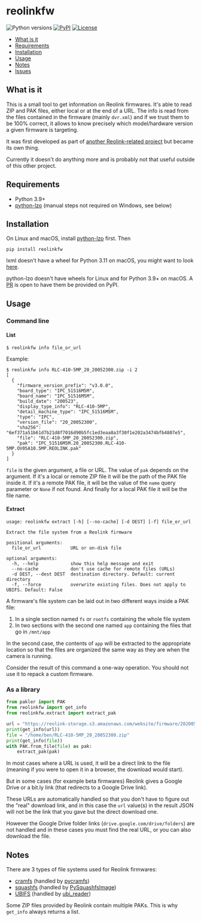 # reolinkfw

<p align="left">
<a><img alt="Python versions" src="https://img.shields.io/pypi/pyversions/reolinkfw"></a>
<a href="https://pypi.org/project/reolinkfw/"><img alt="PyPI" src="https://img.shields.io/pypi/v/reolinkfw"></a>
<!-- <a href="https://github.com/psf/black"><img alt="Code style: black" src="https://img.shields.io/badge/code%20style-black-000000.svg"></a> -->
<a href="https://github.com/AT0myks/reolink-fw/blob/main/LICENSE"><img alt="License" src="https://img.shields.io/pypi/l/reolinkfw"></a>
</p>

* [What is it](#what-is-it)
* [Requirements](#requirements)
* [Installation](#installation)
* [Usage](#usage)
* [Notes](#notes)
* [Issues](#issues)

## What is it

This is a small tool to get information on Reolink firmwares.
It's able to read ZIP and PAK files, either local or at the end of a URL.
The info is read from the files contained in the firmware (mainly `dvr.xml`) and
if we trust them to be 100% correct, it allows to know precisely which
model/hardware version a given firmware is targeting.

It was first developed as part of
[another Reolink-related project](https://github.com/AT0myks/reolink-fw-archive)
but became its own thing.

Currently it doesn't do anything more and is probably not that useful outside of
this other project.

## Requirements

- Python 3.9+
- [python-lzo](https://github.com/jd-boyd/python-lzo) (manual steps not required on Windows, see below)

## Installation

On Linux and macOS, install
[python-lzo](https://github.com/jd-boyd/python-lzo#installation) first. Then

```
pip install reolinkfw
```

lxml doesn't have a wheel for Python 3.11 on macOS, you might want to look
[here](https://lxml.de/installation.html).

python-lzo doesn't have wheels for Linux and for Python 3.9+ on macOS.
A [PR](https://github.com/jd-boyd/python-lzo/pull/75) is open to have them be
provided on PyPI.

## Usage

### Command line

#### List

```
$ reolinkfw info file_or_url
```

Example:

```
$ reolinkfw info RLC-410-5MP_20_20052300.zip -i 2
[
  {
    "firmware_version_prefix": "v3.0.0",
    "board_type": "IPC_51516M5M",
    "board_name": "IPC_51516M5M",
    "build_date": "200523",
    "display_type_info": "RLC-410-5MP",
    "detail_machine_type": "IPC_51516M5M",
    "type": "IPC",
    "version_file": "20_20052300",
    "sha256": "6ef371a51b61d7b21d8f7016d90b5fc1ed3eaa8a3f30f1e202a3474bfb4807e5",
    "file": "RLC-410-5MP_20_20052300.zip",
    "pak": "IPC_51516M5M.20_20052300.RLC-410-5MP.OV05A10.5MP.REOLINK.pak"
  }
]
```

`file` is the given argument, a file or URL. The value of `pak` depends on the
argument. If it's a local or remote ZIP file it will be the path of the PAK file
inside it. If it's a remote PAK file, it will be the value of the `name` query
parameter or `None` if not found. And finally for a local PAK file it will be
the file name.

#### Extract

```
usage: reolinkfw extract [-h] [--no-cache] [-d DEST] [-f] file_or_url

Extract the file system from a Reolink firmware

positional arguments:
  file_or_url           URL or on-disk file

optional arguments:
  -h, --help            show this help message and exit
  --no-cache            don't use cache for remote files (URLs)
  -d DEST, --dest DEST  destination directory. Default: current directory
  -f, --force           overwrite existing files. Does not apply to UBIFS. Default: False
```

A firmware's file system can be laid out in two different ways inside a PAK file:
1. In a single section named `fs` or `rootfs` containing the whole file system
1. In two sections with the second one named `app` containing the files that go in `/mnt/app`

In the second case, the contents of `app` will be extracted to the appropriate
location so that the files are organized the same way as they are when the
camera is running.

Consider the result of this command a one-way operation.
You should not use it to repack a custom firmware.

### As a library

```py
from pakler import PAK
from reolinkfw import get_info
from reolinkfw.extract import extract_pak

url = "https://reolink-storage.s3.amazonaws.com/website/firmware/20200523firmware/RLC-410-5MP_20_20052300.zip"
print(get_info(url))
file = "/home/ben/RLC-410-5MP_20_20052300.zip"
print(get_info(file))
with PAK.from_file(file) as pak:
    extract_pak(pak)
```

In most cases where a URL is used, it will be a direct link to the file
(meaning if you were to open it in a browser, the download would start).

But in some cases (for example beta firmwares) Reolink gives a Google Drive or
a bit.ly link (that redirects to a Google Drive link).

These URLs are automatically handled so that you don't have to figure out the
"real" download link, and in this case the `url` value(s) in the result JSON
will not be the link that you gave but the direct download one.

However the Google Drive folder links (`drive.google.com/drive/folders`) are not
handled and in these cases you must find the real URL, or you can also download
the file.

## Notes

There are 3 types of file systems used for Reolink firmwares:
- [cramfs](https://www.kernel.org/doc/html/latest/filesystems/cramfs.html) (handled by [pycramfs](https://github.com/AT0myks/pycramfs))
- [squashfs](https://www.kernel.org/doc/html/latest/filesystems/squashfs.html) (handled by [PySquashfsImage](https://github.com/matteomattei/PySquashfsImage))
- [UBIFS](https://www.kernel.org/doc/html/latest/filesystems/ubifs.html) (handled by [ubi_reader](https://github.com/jrspruitt/ubi_reader))

Some ZIP files provided by Reolink contain multiple PAKs. This is why `get_info`
always returns a list.
